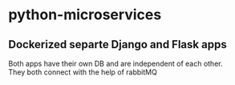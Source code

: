 # python-microservices

## Dockerized separte Django and Flask apps
Both apps have their own DB and are independent of each other.  
They both connect with the help of rabbitMQ
